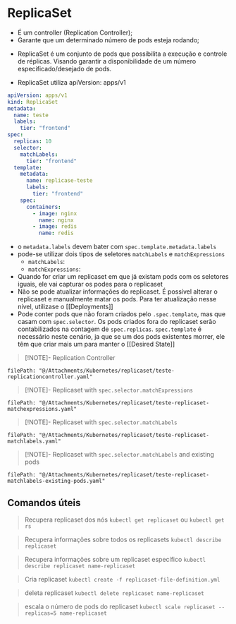 # ReplicaSet
- É um controller (Replication Controller);
- Garante que um determinado número de pods esteja rodando;
* ReplicaSet é um conjunto de pods que possibilita a execução e controle de réplicas. Visando garantir a disponibilidade de um número especificado/desejado de pods.

* ReplicaSet utiliza apiVersion: apps/v1


```yaml
apiVersion: apps/v1
kind: ReplicaSet
metadata:
  name: teste
  labels:
    tier: "frontend"
spec:
  replicas: 10
  selector:
    matchLabels:
      tier: "frontend"
  template:
    metadata:
      name: replicase-teste
      labels:
        tier: "frontend"
    spec:
      containers:
        - image: nginx
          name: nginx
        - image: redis
          name: redis
```



- o `metadata.labels` devem bater com `spec.template.metadata.labels`
- pode-se utilizar dois tipos de seletores `matchLabels` e `matchExpressions`
	- `matchLabels`: 
	- `matchExpressions`: 
- Quando for criar um replicaset em que já existam pods com os seletores iguais, ele vai capturar os podes para o replicaset
- Não se pode atualizar informações do replicaset. É possível alterar o replicaset e manualmente matar os pods. Para ter atualização nesse nível, utilizase o [[Deployments]]
- Pode conter pods que não foram criados pelo `.spec.template`, mas que casam com `spec.selector`. Os pods criados fora do replicaset serão contabilizados na contagem de `spec.replicas`. `spec.template` é necessário neste cenário, ja que se um dos pods existentes morrer, ele têm que criar mais um para manter o [[Desired State]]



> [!NOTE]- Replication Controller
```reference
filePath: "@/Attachments/Kubernetes/replicaset/teste-replicationcontroller.yaml"
```



> [!NOTE]- Replicaset with `spec.selector.matchExpressions`
```reference
filePath: "@/Attachments/Kubernetes/replicaset/teste-replicaset-matchexpressions.yaml"
```



> [!NOTE]- Replicaset with `spec.selector.matchLabels`
```reference
filePath: "@/Attachments/Kubernetes/replicaset/teste-replicaset-matchlabels.yaml"
```


> [!NOTE]- Replicaset with `spec.selector.matchLabels` and existing pods
```reference
filePath: "@/Attachments/Kubernetes/replicaset/teste-replicaset-matchlabels-existing-pods.yaml"
```

## Comandos úteis
 
 > Recupera replicaset dos nós
 > `kubectl get replicaset`
 ou
  > `kubectl get rs`

> Recupera informações sobre todos os replicasets
> `kubectl describe replicaset`

> Recupera informações sobre um replicaset específico
> `kubectl describe replicaset name-replicaset`

> Cria replicaset
> `kubectl create -f replicaset-file-definition.yml`

> deleta replicaset
> `kubectl delete replicaset name-replicaset`

> escala o número de pods do replicaset
> `kubectl scale replicaset --replicas=5 name-replicaset`

